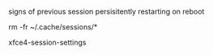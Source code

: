 signs of previous session persisitently restarting on reboot

rm -fr ~/.cache/sessions/* 

xfce4-session-settings
